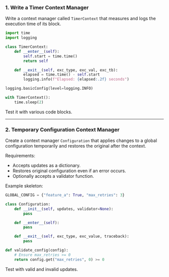 ### 1. Write a Timer Context Manager

Write a context manager called `TimerContext` that measures and logs the execution time of its block.

```python
import time
import logging

class TimerContext:
    def __enter__(self):
        self.start = time.time()
        return self

    def __exit__(self, exc_type, exc_val, exc_tb):
        elapsed = time.time() - self.start
        logging.info(f"Elapsed: {elapsed:.2f} seconds")

logging.basicConfig(level=logging.INFO)

with TimerContext():
    time.sleep(2)
```

Test it with various code blocks.

---

### 2. Temporary Configuration Context Manager

Create a context manager `Configuration` that applies changes to a global configuration temporarily and restores the original after the context.

Requirements:

- Accepts updates as a dictionary.
- Restores original configuration even if an error occurs.
- Optionally accepts a validator function.

Example skeleton:

```python
GLOBAL_CONFIG = {"feature_a": True, "max_retries": 3}

class Configuration:
    def __init__(self, updates, validator=None):
        pass

    def __enter__(self):
        pass

    def __exit__(self, exc_type, exc_value, traceback):
        pass

def validate_config(config):
    # Ensure max_retries >= 0
    return config.get("max_retries", 0) >= 0
```

Test with valid and invalid updates.
